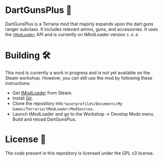 # DartGunsPlus 🎯
DartGunsPlus is a Terraria mod that majorly expands upon the dart guns ranger subclass. It includes relevant ammo, guns, and accessories.
It uses the [`tModLoader`](https://github.com/tModLoader/tModLoader) API and is currently on tModLoader version `1.4.4`.

# Building 🛠️
This mod is currently a work in progress and is not yet available on the Steam workshop. However, you can still use the mod by following these instructions:
* Get [tModLoader](https://store.steampowered.com/app/1281930/tModLoader/) from Steam.
* Install [Git](https://git-scm.com/download).
* Clone the repository into `%userprofile%/Documents/My Games/Terraria/tModLoader/ModSources`.
* Launch tModLoader and go to the Workshop -> Develop Mods menu. Build and reload DartGunsPlus.

# License 📜
The code present in this repository is licensed under the GPL v3 license.